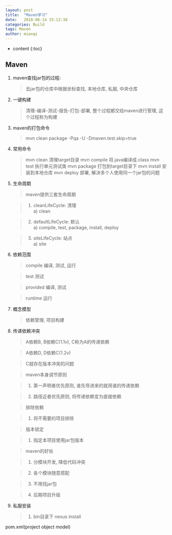 ```yaml
---
layout: post
title:  "Maven学习"
date:   2018-06-14 15:12:38
categories: Build
tags: Maven
author: miaoqi
---
```


* content
{:toc}
            

## Maven

1. maven查找jar包的过程:

    > 去jar包的仓库中根据坐标查找, 本地仓库, 私服, 中央仓库

2. 一键构建

    > 清理-编译-测试-报告-打包-部署, 整个过程都交给maven进行管理, 这个过程称为构建

3. maven的打包命令

    > mvn clean package -Pqa -U -Dmaven.test.skip=true

4. 常用命令

    > mvn clean 清理target目录
    > mvn compile 将.java编译成.class
    > mvn test 执行单元测试类
    > mvn package 打包到target目录下
    > mvn install 安装到本地仓库
    > mvn deploy 部署, 解决多个人使用同一个jar包的问题

5. 生命周期

    > maven提供三套生命周期
    
    > 1. cleanLifeCycle: 清理     
        a) clean

    > 2. defaultLifeCycle: 默认    
        a) compile, test, package, install, deploy
        
    > 3. siteLifeCycle: 站点       
        a) site

6. 依赖范围

    > compile 编译, 测试, 运行
    
    > test 测试
    
    > provided 编译, 测试
    
    > runtime 运行

7. 概念模型

    > 依赖管理, 项目构建

8. 传递依赖冲突

    > A依赖B, B依赖C(1.1v), C称为A的传递依赖
    
    > A依赖D, D依赖C(1.2v)
    
    > C就存在版本冲突的问题

    > maven本身调节原则    

    > 1. 第一声明者优先原则, 谁先导进来的就用谁的传递依赖

    > 2. 路径近者优先原则, 将传递依赖变为直接依赖

    > 排除依赖

    > 1. 将不需要的项目排除

    > 版本锁定

    > 1. 指定本项目使用jar包版本

    > maven的好处

    > 1. 分模块开发, 降低代码冲突
    
    > 2. 各个模块随意搭配

    > 3. 不用找jar包

    > 4. 后期项目升级

9. 私服安装

    > 1. bin目录下 nexus install
    
pom.xml(project object model)



    
    
    
    
    
    
    
    
    
    